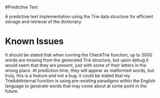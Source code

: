 #Predictive Text

A predictive text implementation using the Trie data structure for efficient storage and retrieval of the dictionary.

Known Issues
==========

It should be stated that when running the CheckTrie function, up to 3000 words are missing from the generated Trie structure, but upon debug it would seem that they are present, just with some of their letters in the wrong place. At prediction time, they will appear as malformed words, but truly, this is a feature and not a bug; it could be stated that my TrieAddInternal function is using pre-existing paradigms within the English language to generate words that may come about at some point in the future.
